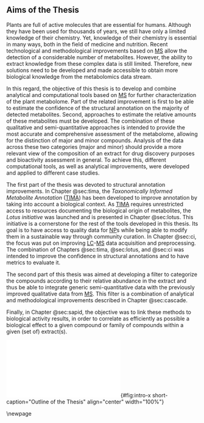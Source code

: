## Aims of the Thesis

Plants are full of active molecules that are essential for humans.
Although they have been used for thousands of years, we still have only a limited knowledge of their chemistry.
Yet, knowledge of their chemistry is essential in many ways, both in the field of medicine and nutrition.
Recent technological and methodological improvements based on [MS](#ms) allow the detection of a considerable number of metabolites.
However, the ability to extract knowledge from these complex data is still limited.
Therefore, new solutions need to be developed and made accessible to obtain more biological knowledge from the metabolomics data stream.

In this regard, the objective of this thesis is to develop and combine analytical and computational tools based on [MS](#ms) for further characterization of the plant metabolome.
Part of the related improvement is first to be able to estimate the confidence of the structural annotation on the majority of detected metabolites.
Second, approaches to estimate the relative amounts of these metabolites must be developed.
The combination of these qualitative and semi-quantitative approaches is intended to provide the most accurate and comprehensive assessment of the metabolome, allowing for the distinction of major and minor compounds.
Analysis of the data across these two categories (major and minor) should provide a more relevant view of the composition of an extract for drug discovery purposes and bioactivity assessment in general.
To achieve this, different computational tools, as well as analytical improvements, were developed and applied to different case studies.

The first part of the thesis was devoted to structural annotation improvements.
In Chapter @sec:tima, the *Taxonomically Informed Metabolite Annotation* ([TIMA](#tima)) has been developed to improve annotation by taking into account a biological context.
As [TIMA](#tima) requires unrestricted access to resources documenting the biological origin of metabolites, the *Lotus initiative* was launched and is presented in Chapter @sec:lotus.
This initiative is a cornerstone for the rest of the tools developed in this thesis.
Its goal is to have access to quality data for [NP](#np)s while being able to modify them in a sustainable way through community curation.
In Chapter @sec:ci, the focus was put on improving [LC](#lc)-[MS](#ms) data acquisition and preprocessing. 
The combination of Chapters @sec:tima, @sec:lotus, and @sec:ci was intended to improve the confidence in structural annotations and to have metrics to evaluate it.

The second part of this thesis was aimed at developing a filter to categorize the compounds according to their relative abundance in the extract and thus be able to integrate generic semi-quantitative data with the previously improved qualitative data from [MS](#ms).
This filter is a combination of analytical and methodological improvements described in Chapter @sec:cascade.

Finally, in Chapter @sec:sapid, the objective was to link these methods to biological activity results, in order to correlate as efficiently as possible a biological effect to a given compound or family of compounds within a given (set of) extract(s).

![**Outline of the Thesis.** Each rectangle represents a chapter.](images/thesis-graphical-abstract.pdf "graphical-abstract"){#fig:intro-x short-caption="Outline of the Thesis" align="center" width="100%"}

\newpage
